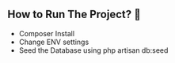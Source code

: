 ## How to Run The Project? 🐘

- Composer Install 
- Change ENV settings
- Seed the Database using php artisan db:seed